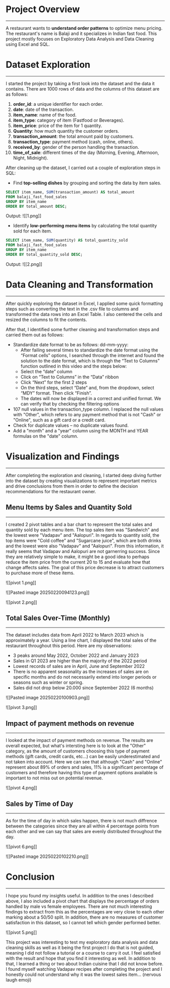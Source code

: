 # Project Overview
---
A restaurant wants to **understand order patterns** to optimize menu pricing. The restaurant's name is Balaji and it specializes in Indian fast food. This project mostly focuses on Exploratory Data Analysis and Data Cleaning using Excel and SQL. 

# Dataset Exploration
---
I started the project by taking a first look into the dataset and the data it contains. There are 1000 rows of data and the columns of this dataset are as follows: 

1. **order_id**: a unique identifier for each order.
2. **date**: date of the transaction.
3. **item_name**: name of the food.
4. **item_type**: category of item (Fastfood or Beverages).
5. **item_price**: price of the item for 1 quantity.
6. **Quantity**: how much quantity the customer orders.
7. **transaction_amount**: the total amount paid by customers.
8. **transaction_type**: payment method (cash, online, others).
9. **received_by**: gender of the person handling the transaction.
10. **time_of_sale**: different times of the day (Morning, Evening, Afternoon, Night, Midnight).

After cleaning up the dataset, I carried out a couple of exploration steps in SQL:

- Find **top-selling dishes** by grouping and sorting the data by item sales. 
```SQL
SELECT item_name, SUM(transaction_amount) AS total_amount
FROM balaji_fast_food_sales
GROUP BY item_name
ORDER BY total_amount DESC;
```

Output:
![[1.png]]

-  Identify **low-performing menu items** by calculating the total quantity sold for each item.  
```SQL
SELECT item_name, SUM(quantity) AS total_quantity_sold
FROM balaji_fast_food_sales
GROUP BY item_name
ORDER BY total_quantity_sold DESC;
```

Output:
![[2.png]]

# Data Cleaning and Transformation
---
After quickly exploring the dataset in Excel, I applied some quick formatting steps such as converting the text in the .csv file to columns and transformed the data rows into an Excel Table. I also centered the cells and resized the columns to fit the contents.

After that, I identified some further cleaning and transformation steps and carried them out as follows:
- Standardize date format to be as follows: dd-mm-yyyy:
	- After failing several times to standardize the date format using the “Format cells” options, I searched through the internet and found the solution to the date format, which is through the “Text to Columns” function outlined in this video and the steps below:
	- Select the “date” column
	- Click on “Text to Columns” in the “Data” ribbon
	- Click “Next” for the first 2 steps
	- On the third steps, select “Date” and, from the dropdown, select “MDY” format. Then click “Finish”.
	- The dates will now be displayed in a correct and unified format. We can verify that by checking the filtering options
- 107 null values in the transaction_type column. I replaced the null values with "Other", which refers to any payment method that is not "Cash" or "Online", such as a gift card or a credit card.
- Check for duplicate values – no duplicate values found.
- Add a "month" and a "year" column using the MONTH and YEAR formulas on the "date" column.

# Visualization and Findings
---
After completing the exploration and cleaning, I started deep diving further into the dataset by creating visualizations to represent important metrics and drive conclusions from them in order to define the decision recommendations for the restaurant owner.

## Menu Items by Sales and Quantity Sold
---
I created 2 pivot tables and a bar chart to represent the total sales and quantity sold by each menu item. The top sales item was "Sandwich" and the lowest were "Vadapav" and "Aalopuri". In regards to quantity sold, the top items were "Cold coffee" and "Sugarcane juice", which are both drinks and the lowest were also "Vadapav" and "Aalopuri". From this information, it really seems that Vadapav and Aalopuri are not garnerring success. Since they are relatively simple to make, it might be a good idea to perhaps reduce the item price from the current 20 to 15 and evaluate how that change affects sales. The goal of this price decrease is to attract customers to purchase more of these items. 

![[pivot 1.png]]

![[Pasted image 20250220094123.png]]

![[pivot 2.png]]
## Total Sales Over-Time (Monthly)
---
The dataset includes data from April 2022 to March 2023 which is approximately a year. Using a line chart, I displayed the total sales of the restaurant throughout this period. Here are my observations:

- 3 peaks around May 2022, October 2022 and January 2023
- Sales in Q1 2023 are higher than the majority of the 2022 period
- Lowest records of sales are in April, June and September 2022
- There is no apparent seasonality as the increases of sales are on specific months and do not necessarily extend into longer periods or seasons such as winter or spring. 
- Sales did not drop below 20.000 since September 2022 (6 months)

![[Pasted image 20250220100903.png]]

![[pivot 3.png]]

## Impact of payment methods on revenue
---
I looked at the impact of payment methods on revenue. The results are overall expected, but what's intersting here is to look at the "Other" category, as the amount of customers choosing this type of payment methods (gift cards, credit cards, etc...) can be easily underestimated and not taken into account. Here we can see that although "Cash" and "Online" represent about 89% of orders and sales, 11% is a significant percentage of customers and therefore having this type of payment options available is important to not miss out on potential revenue.


![[pivot 4.png]]
## Sales by Time of Day
---
As for the time of day in which sales happen, there is not much diffrence between the categories since they are all within 4 percentage points from each other and we can say that sales are evenly distributed throughout the day.

![[pivot 6.png]]


![[Pasted image 20250220102210.png]]
# Conclusion
---
I hope you found my insights useful. In addition to the ones I described above, I also included a pivot chart that displays the percentage of orders handled by male vs female employees. There are not much interesting findings to extract from this as the percentages are very close to each other marking about a 50/50 split. In addition, there are no measures of customer satisfaction in this dataset, so I cannot tell which gender performed better.

![[pivot 5.png]]

This project was interesting to test my exploratory data analysis and data cleaning skills as well as it being the first project I do that is not guided, meaning I did not follow a tutorial or a course to carry it out. I feel satisfied with the result and hope that you find it interesting as well. In addition to that, I learned a thing or two about Indian cuisine that I did not know before. I found myself watching Vadapav recipes after completing the project and I honestly could not understand why it was the lowest sales item... (nervous laugh emoji)